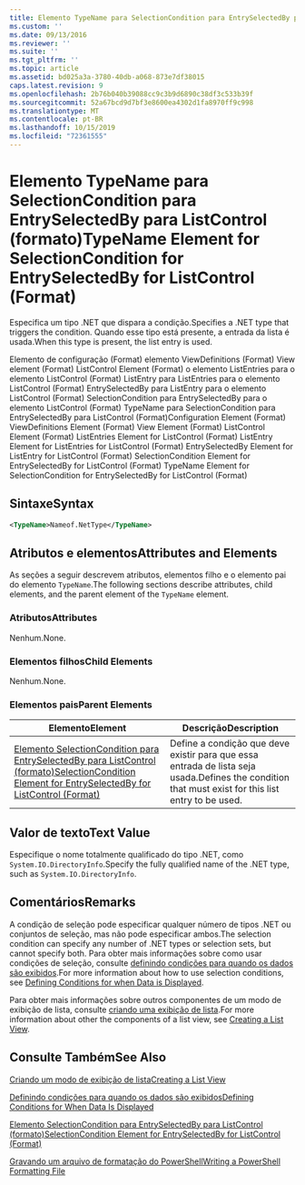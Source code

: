 ```yaml
---
title: Elemento TypeName para SelectionCondition para EntrySelectedBy para ListControl (Format) | Microsoft Docs
ms.custom: ''
ms.date: 09/13/2016
ms.reviewer: ''
ms.suite: ''
ms.tgt_pltfrm: ''
ms.topic: article
ms.assetid: bd025a3a-3780-40db-a068-873e7df38015
caps.latest.revision: 9
ms.openlocfilehash: 2b76b040b39088cc9c3b9d6890c38df3c533b39f
ms.sourcegitcommit: 52a67bcd9d7bf3e8600ea4302d1fa8970ff9c998
ms.translationtype: MT
ms.contentlocale: pt-BR
ms.lasthandoff: 10/15/2019
ms.locfileid: "72361555"
---
```

# <a name="typename-element-for-selectioncondition-for-entryselectedby-for-listcontrol-format"></a><span data-ttu-id="d411c-102">Elemento TypeName para SelectionCondition para EntrySelectedBy para ListControl (formato)</span><span class="sxs-lookup"><span data-stu-id="d411c-102">TypeName Element for SelectionCondition for EntrySelectedBy for ListControl (Format)</span></span>

<span data-ttu-id="d411c-103">Especifica um tipo .NET que dispara a condição.</span><span class="sxs-lookup"><span data-stu-id="d411c-103">Specifies a .NET type that triggers the condition.</span></span> <span data-ttu-id="d411c-104">Quando esse tipo está presente, a entrada da lista é usada.</span><span class="sxs-lookup"><span data-stu-id="d411c-104">When this type is present, the list entry is used.</span></span>

<span data-ttu-id="d411c-105">Elemento de configuração (Format) elemento ViewDefinitions (Format) View element (Format) ListControl Element (Format) o elemento ListEntries para o elemento ListControl (Format) ListEntry para ListEntries para o elemento ListControl (Format) EntrySelectedBy para ListEntry para o elemento ListControl (Format) SelectionCondition para EntrySelectedBy para o elemento ListControl (Format) TypeName para SelectionCondition para EntrySelectedBy para ListControl (Format)</span><span class="sxs-lookup"><span data-stu-id="d411c-105">Configuration Element (Format) ViewDefinitions Element (Format) View Element (Format) ListControl Element (Format) ListEntries Element for ListControl (Format) ListEntry Element for ListEntries for ListControl (Format) EntrySelectedBy Element for ListEntry for ListControl (Format) SelectionCondition Element for EntrySelectedBy for ListControl (Format) TypeName Element for SelectionCondition for EntrySelectedBy for ListControl (Format)</span></span>

## <a name="syntax"></a><span data-ttu-id="d411c-106">Sintaxe</span><span class="sxs-lookup"><span data-stu-id="d411c-106">Syntax</span></span>

```xml
<TypeName>Nameof.NetType</TypeName>
```

## <a name="attributes-and-elements"></a><span data-ttu-id="d411c-107">Atributos e elementos</span><span class="sxs-lookup"><span data-stu-id="d411c-107">Attributes and Elements</span></span>

<span data-ttu-id="d411c-108">As seções a seguir descrevem atributos, elementos filho e o elemento pai do elemento `TypeName`.</span><span class="sxs-lookup"><span data-stu-id="d411c-108">The following sections describe attributes, child elements, and the parent element of the `TypeName` element.</span></span>

### <a name="attributes"></a><span data-ttu-id="d411c-109">Atributos</span><span class="sxs-lookup"><span data-stu-id="d411c-109">Attributes</span></span>

<span data-ttu-id="d411c-110">Nenhum.</span><span class="sxs-lookup"><span data-stu-id="d411c-110">None.</span></span>

### <a name="child-elements"></a><span data-ttu-id="d411c-111">Elementos filhos</span><span class="sxs-lookup"><span data-stu-id="d411c-111">Child Elements</span></span>

<span data-ttu-id="d411c-112">Nenhum.</span><span class="sxs-lookup"><span data-stu-id="d411c-112">None.</span></span>

### <a name="parent-elements"></a><span data-ttu-id="d411c-113">Elementos pais</span><span class="sxs-lookup"><span data-stu-id="d411c-113">Parent Elements</span></span>

|<span data-ttu-id="d411c-114">Elemento</span><span class="sxs-lookup"><span data-stu-id="d411c-114">Element</span></span>|<span data-ttu-id="d411c-115">Descrição</span><span class="sxs-lookup"><span data-stu-id="d411c-115">Description</span></span>|
|-------------|-----------------|
|[<span data-ttu-id="d411c-116">Elemento SelectionCondition para EntrySelectedBy para ListControl (formato)</span><span class="sxs-lookup"><span data-stu-id="d411c-116">SelectionCondition Element for EntrySelectedBy for ListControl (Format)</span></span>](./selectioncondition-element-for-entryselectedby-for-listcontrol-format.md)|<span data-ttu-id="d411c-117">Define a condição que deve existir para que essa entrada de lista seja usada.</span><span class="sxs-lookup"><span data-stu-id="d411c-117">Defines the condition that must exist for this list entry to be used.</span></span>|

## <a name="text-value"></a><span data-ttu-id="d411c-118">Valor de texto</span><span class="sxs-lookup"><span data-stu-id="d411c-118">Text Value</span></span>

<span data-ttu-id="d411c-119">Especifique o nome totalmente qualificado do tipo .NET, como `System.IO.DirectoryInfo`.</span><span class="sxs-lookup"><span data-stu-id="d411c-119">Specify the fully qualified name of the .NET type, such as `System.IO.DirectoryInfo`.</span></span>

## <a name="remarks"></a><span data-ttu-id="d411c-120">Comentários</span><span class="sxs-lookup"><span data-stu-id="d411c-120">Remarks</span></span>

<span data-ttu-id="d411c-121">A condição de seleção pode especificar qualquer número de tipos .NET ou conjuntos de seleção, mas não pode especificar ambos.</span><span class="sxs-lookup"><span data-stu-id="d411c-121">The selection condition can specify any number of .NET types or selection sets, but cannot specify both.</span></span> <span data-ttu-id="d411c-122">Para obter mais informações sobre como usar condições de seleção, consulte [definindo condições para quando os dados são exibidos](./defining-conditions-for-displaying-data.md).</span><span class="sxs-lookup"><span data-stu-id="d411c-122">For more information about how to use selection conditions, see [Defining Conditions for when Data is Displayed](./defining-conditions-for-displaying-data.md).</span></span>

<span data-ttu-id="d411c-123">Para obter mais informações sobre outros componentes de um modo de exibição de lista, consulte [criando uma exibição de lista](./creating-a-list-view.md).</span><span class="sxs-lookup"><span data-stu-id="d411c-123">For more information about other the components of a list view, see [Creating a List View](./creating-a-list-view.md).</span></span>

## <a name="see-also"></a><span data-ttu-id="d411c-124">Consulte Também</span><span class="sxs-lookup"><span data-stu-id="d411c-124">See Also</span></span>

[<span data-ttu-id="d411c-125">Criando um modo de exibição de lista</span><span class="sxs-lookup"><span data-stu-id="d411c-125">Creating a List View</span></span>](./creating-a-list-view.md)

[<span data-ttu-id="d411c-126">Definindo condições para quando os dados são exibidos</span><span class="sxs-lookup"><span data-stu-id="d411c-126">Defining Conditions for When Data Is Displayed</span></span>](./defining-conditions-for-displaying-data.md)

[<span data-ttu-id="d411c-127">Elemento SelectionCondition para EntrySelectedBy para ListControl (formato)</span><span class="sxs-lookup"><span data-stu-id="d411c-127">SelectionCondition Element for EntrySelectedBy for ListControl (Format)</span></span>](./selectioncondition-element-for-entryselectedby-for-listcontrol-format.md)

[<span data-ttu-id="d411c-128">Gravando um arquivo de formatação do PowerShell</span><span class="sxs-lookup"><span data-stu-id="d411c-128">Writing a PowerShell Formatting File</span></span>](./writing-a-powershell-formatting-file.md)
